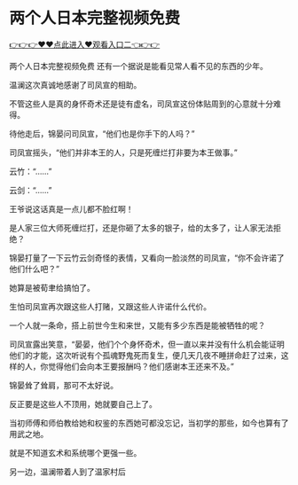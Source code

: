# 两个人日本完整视频免费

 <a href="http://www.baidu.com/link?url=XaDzi4lrlBsIf7hc43pQAeEvE68KnODCy8r9yapmf0G&wd=&eqid=c54cd89e006c3be70000000466c61f85">👉👉👉♥♥点此进入♥观看入口二👈👉👉</a>

两个人日本完整视频免费
还有一个据说是能看见常人看不见的东西的少年。

温澜这次真诚地感谢了司凤宣的相助。

不管这些人是真的身怀奇术还是徒有虚名，司凤宣这份体贴周到的心意就十分难得。

待他走后，锦晏问司凤宣，“他们也是你手下的人吗？”

司凤宣摇头，“他们并非本王的人，只是死缠烂打非要为本王做事。”

云竹：“……”

云剑：“……”

王爷说这话真是一点儿都不脸红啊！

是人家三位大师死缠烂打，还是你砸了太多的银子，给的太多了，让人家无法拒绝？

锦晏打量了一下云竹云剑奇怪的表情，又看向一脸淡然的司凤宣，“你不会许诺了他们什么吧？”

她算是被荀聿给搞怕了。

生怕司凤宣再次跟这些人打赌，又跟这些人许诺什么代价。

一个人就一条命，搭上前世今生和来世，又能有多少东西是能被牺牲的呢？

司凤宣露出笑意，“晏晏，他们个个身怀奇术，但一直以来并没有什么机会能证明他们的才能，这次听说有个孤魂野鬼死而复生，便几天几夜不睡拼命赶了过来，这样的人，你觉得他们会向本王要报酬吗？他们感谢本王还来不及。”

锦晏耸了耸肩，那可不太好说。

反正要是这些人不顶用，她就要自己上了。

当初师傅和师伯教给她和权鉴的东西她可都没忘记，当初学的那些，如今也算有了用武之地。

就是不知道玄术和系统哪个更强一些。

另一边，温澜带着人到了温家村后
